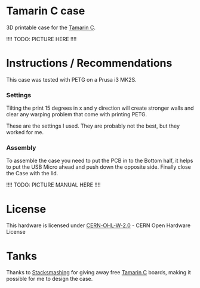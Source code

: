 # Tamarin C case

3D printable case for the [Tamarin C](https://github.com/stacksmashing/tamarin-c-hw).

!!!! TODO: PICTURE HERE !!!!

# Instructions / Recommendations

This case was tested with PETG on a Prusa i3 MK2S.

### Settings
Tilting the print 15 degrees in x and y direction will create stronger walls and clear any warping problem that come with printing PETG. 

These are the settings I used. They are probably not the best, but they worked for me.

### Assembly

To assemble the case you need to put the PCB in to the Bottom half, it helps to put the USB Micro ahead and push down the opposite side. Finally close the Case with the lid.   

!!!! TODO: PICTURE MANUAL HERE !!!!


# License 

This hardware is licensed under [CERN-OHL-W-2.0](https://cern-ohl.web.cern.ch/) - CERN Open Hardware License

# Tanks

Thanks to [Stacksmashing](https://github.com/stacksmashing/) for giving away free [Tamarin C](https://github.com/stacksmashing/tamarin-c-hw) boards, making it possible for me to design the case.
